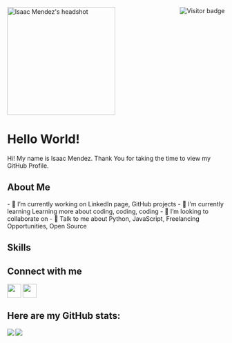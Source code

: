 <div>
	<img align="center" width="250px" height = "250px" src="https://media-exp1.licdn.com/dms/image/C4E03AQGm09F29LxXow/profile-displayphoto-shrink_400_400/0/1619792878738?e=1625702400&v=beta&t=nbz3WqvAPwtYF9_tMiMDcv367bUmRZ9qeXVbQGT75Hs" alt="Isaac Mendez's headshot"/><span><img align="right" src="https://visitor-badge.glitch.me/badge?page_id=IsaacMendez-work.IsaacMendez-work" alt="Visitor badge"/></span>
</div>
<h1> Hello World! </h1>
<div size='20px'> Hi! My name is Isaac Mendez. Thank You for taking the time to view my GitHub Profile.</div>
<h2> About Me </h2>
	- 🔭 I’m currently working on LinkedIn page, GitHub projects
	- 🌱 I’m currently learning Learning more about coding, coding, coding 
	- 👯 I’m looking to collaborate on  
	- 💬 Talk to me about Python, JavaScript, Freelancing Opportunities, Open Source 
<h2> Skills </h2>
<!--
<a href= https://github.com/IsaacMendez-work?tab=repositories&q=&type=&language=javascript&sort= > <img width ='32px' src ='https://raw.githubusercontent.com/rahulbanerjee26/githubAboutMeGenerator/main/icons/javascript.svg'> </a>
<a href= https://github.com/IsaacMendez-work?tab=repositories&q=&type=&language=sqlite&sort= > <img width ='32px' src ='https://raw.githubusercontent.com/rahulbanerjee26/githubAboutMeGenerator/main/icons/sqlite.svg'> </a>
<a href= https://github.com/IsaacMendez-work?tab=repositories&q=&type=&language=angularjs&sort= > <img width ='32px' src ='https://raw.githubusercontent.com/rahulbanerjee26/githubAboutMeGenerator/main/icons/angularjs.svg'> </a>
<a href= https://github.com/IsaacMendez-work?tab=repositories&q=&type=&language=html&sort= > <img width ='32px' src ='https://raw.githubusercontent.com/rahulbanerjee26/githubAboutMeGenerator/main/icons/html.svg'> </a>
-->
<h2> Connect with me </h2>
<a href = 'https://www.linkedin.com/in/workisaacmendez'> <img width = '32px' align= 'center' src="https://raw.githubusercontent.com/rahulbanerjee26/githubAboutMeGenerator/main/icons/linked-in-alt.svg"/></a> 
<a href = 'https://www.github.com/IsaacMendez-work'> <img width = '32px' align= 'center' src="https://raw.githubusercontent.com/rahulbanerjee26/githubAboutMeGenerator/main/icons/github.svg"/></a> 
<h2> Here are my GitHub stats: </h2>
<img align="left" src="https://github-readme-stats.vercel.app/api?username=IsaacMendez-work&count_private=true&show_icons=true&theme=vue" />
<img align="center" src="https://github-readme-stats.vercel.app/api/top-langs/?username=IsaacMendez-work&theme=vue" />
